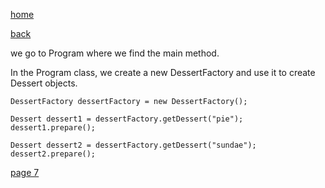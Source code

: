 [home](./page01.md)

[back](./page05.md)

we go to Program where we find the main method.

In the Program class, we create a new DessertFactory and use it to create Dessert objects.

```
DessertFactory dessertFactory = new DessertFactory();

Dessert dessert1 = dessertFactory.getDessert("pie");
dessert1.prepare();

Dessert dessert2 = dessertFactory.getDessert("sundae");
dessert2.prepare();
```


[page 7](./page07.md)
